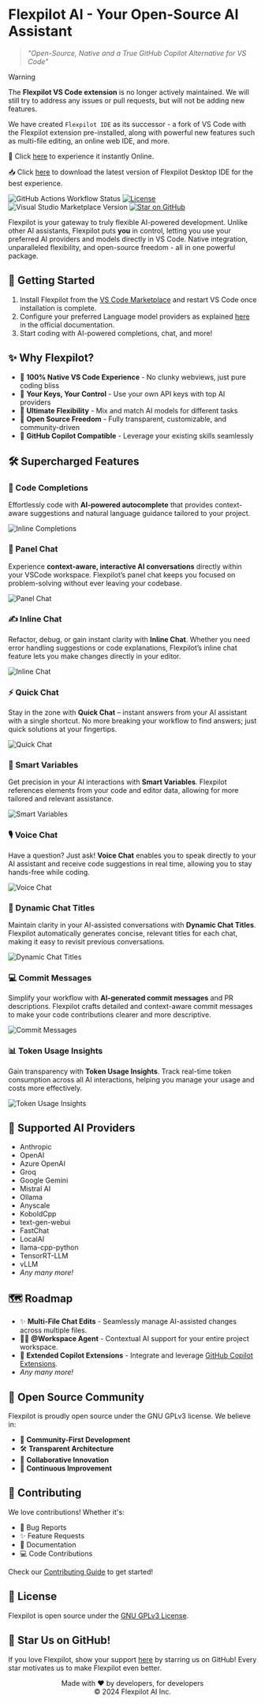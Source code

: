 # Flexpilot AI - Your Open-Source AI Assistant

> _"Open-Source, Native and a True GitHub Copilot Alternative for VS Code"_

> [!WARNING]  
> The **Flexpilot VS Code extension** is no longer actively maintained. We will still try to address any issues or pull requests, but will not be adding new features.
>
> We have created `Flexpilot IDE` as its successor - a fork of VS Code with the Flexpilot extension pre-installed, along with powerful new features such as multi-file editing, an online web IDE, and more.
>
> 🚀 Click [here](https://ide.flexpilot.ai/?folder=web-fs://github/flexpilot-ai/flexpilot-ide/main) to experience it instantly Online.
>
> 📥 Click [here](https://flexpilot.ai/docs/getting-started#downloading-the-ide) to download the latest version of Flexpilot Desktop IDE for the best experience.

![GitHub Actions Workflow Status](https://img.shields.io/github/actions/workflow/status/flexpilot-ai/vscode-extension/build.yml)
[![License](https://img.shields.io/badge/license-GNU%20GPLv3-blue.svg)](LICENSE)
![Visual Studio Marketplace Version](https://img.shields.io/visual-studio-marketplace/v/flexpilot.flexpilot-vscode-extension)
[![Star on GitHub](https://img.shields.io/github/stars/flexpilot-ai/vscode-extension?style=social)](https://github.com/flexpilot-ai/vscode-extension)

Flexpilot is your gateway to truly flexible AI-powered development. Unlike other AI assistants, Flexpilot puts **you** in control, letting you use your preferred AI providers and models directly in VS Code. Native integration, unparalleled flexibility, and open-source freedom - all in one powerful package.

## 🚀 Getting Started

1. Install Flexpilot from the [VS Code Marketplace](https://marketplace.visualstudio.com/items?itemName=flexpilot.flexpilot-vscode-extension) and restart VS Code once installation is complete.
2. Configure your preferred Language model providers as explained [here](https://docs.flexpilot.ai/configuration.html) in the official documentation.
3. Start coding with AI-powered completions, chat, and more!

## ✨ Why Flexpilot?

- 🎯 **100% Native VS Code Experience** - No clunky webviews, just pure coding bliss
- 🔑 **Your Keys, Your Control** - Use your own API keys with top AI providers
- 🎨 **Ultimate Flexibility** - Mix and match AI models for different tasks
- 🌟 **Open Source Freedom** - Fully transparent, customizable, and community-driven
- 💎 **GitHub Copilot Compatible** - Leverage your existing skills seamlessly

## 🛠️ Supercharged Features

### 🤖 Code Completions

Effortlessly code with **AI-powered autocomplete** that provides context-aware suggestions and natural language guidance tailored to your project.

![Inline Completions](./assets/readme/inline-completion-dark.gif)

### 💬 Panel Chat

Experience **context-aware, interactive AI conversations** directly within your VSCode workspace. Flexpilot’s panel chat keeps you focused on problem-solving without ever leaving your codebase.

![Panel Chat](./assets/readme/panel-chat-dark.gif)

### ✍️ Inline Chat

Refactor, debug, or gain instant clarity with **Inline Chat**. Whether you need error handling suggestions or code explanations, Flexpilot’s inline chat feature lets you make changes directly in your editor.

![Inline Chat](./assets/readme/inline-chat-dark.gif)

### ⚡ Quick Chat

Stay in the zone with **Quick Chat** – instant answers from your AI assistant with a single shortcut. No more breaking your workflow to find answers; just quick solutions at your fingertips.

![Quick Chat](./assets/readme/quick-chat-dark.gif)

### 🎯 Smart Variables

Get precision in your AI interactions with **Smart Variables**. Flexpilot references elements from your code and editor data, allowing for more tailored and relevant assistance.

![Smart Variables](./assets/readme/panel-chat-dark.gif)

### 🎙️ Voice Chat

Have a question? Just ask! **Voice Chat** enables you to speak directly to your AI assistant and receive code suggestions in real time, allowing you to stay hands-free while coding.

![Voice Chat](./assets/readme/voice-chat-dark.gif)

### 📄 Dynamic Chat Titles

Maintain clarity in your AI-assisted conversations with **Dynamic Chat Titles**. Flexpilot automatically generates concise, relevant titles for each chat, making it easy to revisit previous conversations.

![Dynamic Chat Titles](./assets/readme/chat-title-dark.gif)

### 💻 Commit Messages

Simplify your workflow with **AI-generated commit messages** and PR descriptions. Flexpilot crafts detailed and context-aware commit messages to make your code contributions clearer and more descriptive.

![Commit Messages](./assets/readme/commit-message-dark.gif)

### 📊 Token Usage Insights

Gain transparency with **Token Usage Insights**. Track real-time token consumption across all AI interactions, helping you manage your usage and costs more effectively.

![Token Usage Insights](./assets/readme/token-usage-dark.gif)

## 🎯 Supported AI Providers

- Anthropic
- OpenAI
- Azure OpenAI
- Groq
- Google Gemini
- Mistral AI
- Ollama
- Anyscale
- KoboldCpp
- text-gen-webui
- FastChat
- LocalAI
- llama-cpp-python
- TensorRT-LLM
- vLLM
- _Any many more!_

## 🗺️ Roadmap

- ✨ **Multi-File Chat Edits** - Seamlessly manage AI-assisted changes across multiple files.
- 🧑‍💻 **@Workspace Agent** - Contextual AI support for your entire project workspace.
- 🔌 **Extended Copilot Extensions** - Integrate and leverage [GitHub Copilot Extensions](https://github.com/marketplace?type=apps&copilot_app=true).
- _Any many more!_

## 🤝 Open Source Community

Flexpilot is proudly open source under the GNU GPLv3 license. We believe in:

- 🌟 **Community-First Development**
- 🛠️ **Transparent Architecture**
- 🤝 **Collaborative Innovation**
- 🚀 **Continuous Improvement**

## 🤝 Contributing

We love contributions! Whether it's:

- 🐛 Bug Reports
- ✨ Feature Requests
- 📝 Documentation
- 💻 Code Contributions

Check our [Contributing Guide](CONTRIBUTING.md) to get started!

## 📜 License

Flexpilot is open source under the [GNU GPLv3 License](LICENSE).

## 🌟 Star Us on GitHub!

If you love Flexpilot, show your support [here](https://github.com/flexpilot-ai/vscode-extension) by starring us on GitHub! Every star motivates us to make Flexpilot even better.

<p align="center">
Made with ❤️ by developers, for developers
<br>
© 2024 Flexpilot AI Inc.
</p>

